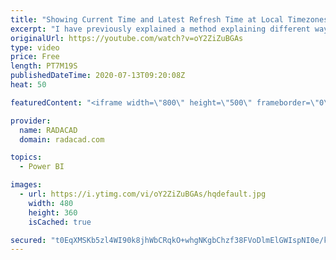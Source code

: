 ```yaml
---
title: "Showing Current Time and Latest Refresh Time at Local Timezones in the Power BI Report"
excerpt: "I have previously explained a method explaining different ways of getting the local timezone. However, that method was only for a scenario with users all in one timezone. What if your users are in different time zones? what if you want to show them information in the local timezone for each user? In"
originalUrl: https://youtube.com/watch?v=oY2ZiZuBGAs
type: video
price: Free
length: PT7M19S
publishedDateTime: 2020-07-13T09:20:08Z
heat: 50

featuredContent: "<iframe width=\"800\" height=\"500\" frameborder=\"0\" src=\"https://www.youtube.com/embed/oY2ZiZuBGAs\" allow=\"accelerometer; autoplay; encrypted-media; gyroscope; picture-in-picture\" allowfullscreen></iframe>"

provider:
  name: RADACAD
  domain: radacad.com

topics:
  - Power BI

images:
  - url: https://i.ytimg.com/vi/oY2ZiZuBGAs/hqdefault.jpg
    width: 480
    height: 360
    isCached: true

secured: "t0EqXMSKb5zl4WI90k8jhWbCRqkO+whgNKgbChzf38FVoDlmElGWIspNI0e/kcOcGtIUaeelleLMCIxS0WGczhStw+5rlEd2n5Nse7Ata6tGw3KI9g5VaxM6v30T//TX0NW5vN8O+2xCkp1Q3co412yN10IkZAw96224HOho8UezXEvQSmAB9YY6yvRXiCw1nu7g3NMC3inT3mrbUtbsZ7Uh/GoOi3cEdULMbQMv0XbbETA9b1AbzFF0jqM6ybU4DFfw26xtWGamGy1+N/ad8c/FTbT9tWVUCVxYcVnC5rZPz7iel8/WLokTiIs+7XDY0hxcbDGSqs6XHXbJYXinkZeiVcPBj5TKhr/fPjR87bbGJDwWzPmcSFEi+s6m4xSZUOhvQBMpMBjA/vZ1KVpbr823lKR+bJ5k7wlgFPkbvsQ=;rrMwxZ4EnF7bfsxAUb8BbQ=="
---
```


